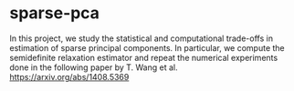 # sparse-pca
In this project, we study the statistical and computational trade-offs in estimation of sparse principal components. In particular, we compute the semidefinite relaxation estimator and repeat the numerical experiments done in the following paper by T. Wang et al. https://arxiv.org/abs/1408.5369
